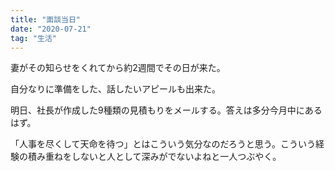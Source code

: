 ```yaml
---
title: "面談当日"
date: "2020-07-21"
tag: "生活"
---
```


妻がその知らせをくれてから約2週間でその日が来た。

自分なりに準備をした、話したいアピールも出来た。

明日、社長が作成した9種類の見積もりをメールする。答えは多分今月中にあるはず。

「人事を尽くして天命を待つ」とはこういう気分なのだろうと思う。こういう経験の積み重ねをしないと人として深みがでないよねと一人つぶやく。